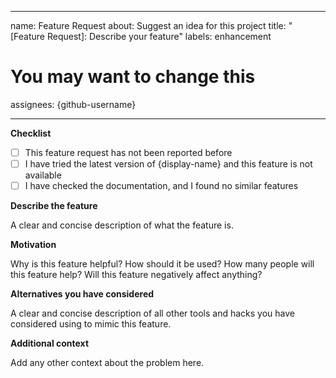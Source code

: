 <!--
Hey there!
==========

Thanks for checking this out. If you find this helpful, please leave a star!
If you have any suggestions, feel free to open a pull request or an issue.

To make life easier, do a quick search-and-replace for:
{display-name}: The project's display name (ex. Angular)
{github-username}: The username under which the repo is (ex. angular)
{repo-name}: The name of the repo the project (ex. angular)
Keep a lookout for text in curly braces.
-->
---
name: Feature Request
about: Suggest an idea for this project
title: "[Feature Request]: Describe your feature"
labels: enhancement
# You may want to change this
assignees: {github-username}

---

<!--!
Have you read {display-name}'s Code of Conduct?
By filing an issue, you are expected to comply with it: https://github.com/{github-username}/{repo-name}/blob/main/CODE_OF_CONDUCT.md

Do you want to ask a question? Discussions are the best place for getting support: https://github.com/{github-username}/{repo-name}/discussions

---

Keep in mind that {project-name} is highly customizable, and you may be able to
mimic the feature you want by tweaking the configuration
-->

**Checklist**

- [ ] This feature request has not been reported before
- [ ] I have tried the latest version of {display-name} and this feature is not available
- [ ] I have checked the documentation, and I found no similar features

<!--
Extras:

If you have a plugin system
- [ ] There are no plugins which do not provide similar features
For multi repo projects:
- [ ] I'm reporting the issue to the correct repository
-->

**Describe the feature**

A clear and concise description of what the feature is.

**Motivation**

Why is this feature helpful? How should it be used? How many people will this feature help?
Will this feature negatively affect anything?

**Alternatives you have considered**

A clear and concise description of all other tools and hacks you have considered
using to mimic this feature.

**Additional context**

Add any other context about the problem here.
